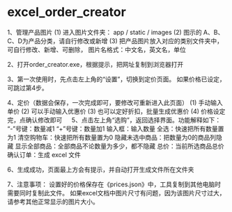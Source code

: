 # excel_order_creator

1、管理产品图片
(1) 进入图片文件夹： app / static / images
(2) 图示的 A、B、C、D为产品分类，请自行修改或新增
(3) 把产品图片放入对应的类别文件夹中，可自行修改、新增、可删除，
图片名格式：中文名，英文名，单位
  
2、打开order_creator.exe，根据提示，把网址复制到浏览器打开
 
3、第一次使用时，先点击左上角的“设置”，切换到定价页面。
如果价格已设定，可跳过第4步。
 
4、定价（数据会保存，一次完成即可，要修改可重新进入此页面）
(1) 手动输入单价
(2) 可以手动输入优惠价
(3) 也可以定好折扣，批量生成优惠价
(4) 价格设定完，点确认修改即可
  
5、点击左上角“选购”，返回选择界面。功能解释如下：
“-”号键：数量减1
“+”号键：数量加1
输入框：输入数量
全选：快速把所有数量置为1
清空购物车：快速把所有数量置为0
隐藏未选中商品：把数量为0的商品列隐藏
显示全部商品：全部商品不论数量为多少，都不隐藏
总价：当前所选商品总价
确认订单：生成 excel 文件

6、生成成功，页面最上方会有提示，并自动打开生成文件所在文件夹
 
7、注意事项：
设置好的价格保存在《prices.json》中，工具复制到其他电脑时需要同时复制此文件。
如果excel文档中图片尺寸有问题，因为该图片尺寸过大，请参考其他正常显示的图片大小。

